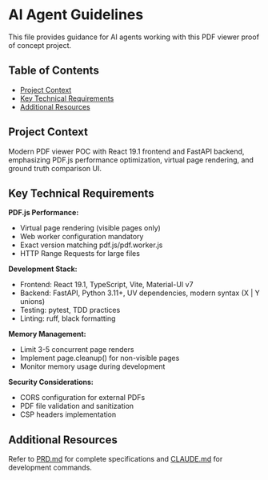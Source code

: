 # AI Agent Guidelines

This file provides guidance for AI agents working with this PDF viewer proof of concept project.

## Table of Contents

- [Project Context](#project-context)
- [Key Technical Requirements](#key-technical-requirements)
- [Additional Resources](#additional-resources)

## Project Context

Modern PDF viewer POC with React 19.1 frontend and FastAPI backend, emphasizing PDF.js performance optimization, virtual page rendering, and ground truth comparison UI.

## Key Technical Requirements

**PDF.js Performance:**
- Virtual page rendering (visible pages only)
- Web worker configuration mandatory
- Exact version matching pdf.js/pdf.worker.js
- HTTP Range Requests for large files

**Development Stack:**
- Frontend: React 19.1, TypeScript, Vite, Material-UI v7
- Backend: FastAPI, Python 3.11+, UV dependencies, modern syntax (X | Y unions)
- Testing: pytest, TDD practices
- Linting: ruff, black formatting

**Memory Management:**
- Limit 3-5 concurrent page renders
- Implement page.cleanup() for non-visible pages
- Monitor memory usage during development

**Security Considerations:**
- CORS configuration for external PDFs
- PDF file validation and sanitization
- CSP headers implementation

## Additional Resources

Refer to [PRD.md](docs/PRD.md) for complete specifications and [CLAUDE.md](CLAUDE.md) for development commands.